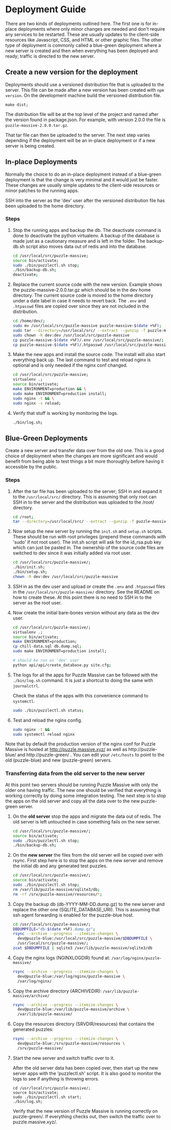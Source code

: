 # Deployment Guide

There are two kinds of deployments outlined here.  The first one is for in-place
deployments where only minor changes are needed and don't require any services
to be restarted.  These are usually updates to the client-side resources like
Javascript, CSS, and HTML or other graphic files. The other type of deployment
is commonly called a blue-green deployment where a new server is created and
then when everything has been deployed and ready; traffic is directed to the new
server.

## Create a new version for the deployment

Deployments should use a versioned distribution file that is uploaded to the
server.  This file can be made after a new version has been created with `npm
version`.  On the development machine build the versioned distribution file.

```
make dist;
```

The distribution file will be at the top level of the project and named after
the version found in package.json.  For example, with version 2.0.0 the file is
`puzzle-massive-2.0.0.tar.gz`.

That tar file can then be uploaded to the server.  The next step varies
depending if the deployment will be an in-place deployment or if a new server
is being created.


## In-place Deployments

Normally the choice to do an in-place deployment instead of a blue-green
deployment is that the change is very minimal and it would just be faster.
These changes are usually simple updates to the client-side resources or minor
patches to the running apps.

SSH into the server as the 'dev' user after the versioned distribution file has
been uploaded to the home directory.

### Steps

1)  Stop the running apps and backup the db.  The deactivate command is done to
    deactivate the python virtualenv.  A backup of the database is made just as
    a cautionary measure and is left in the folder.  The backup-db.sh script
    also moves data out of redis and into the database.

    ```bash
    cd /usr/local/src/puzzle-massive;
    source bin/activate;
    sudo ./bin/puzzlectl.sh stop;
    ./bin/backup-db.sh;
    deactivate;
    ```

2)  Replace the current source code with the new version.  Example shows the
    puzzle-massive-2.0.0.tar.gz which should be in the dev home directory.  The
    current source code is moved to the home directory under a date label in
    case it needs to revert back. The `.env` and `.htpasswd` files are copied
    over since they are not included in the distribution.

    ```bash
    cd /home/dev/;
    sudo mv /usr/local/src/puzzle-massive puzzle-massive-$(date +%F);
    sudo tar --directory=/usr/local/src/ --extract --gunzip -f puzzle-massive-2.0.0.tar.gz
    sudo chown -R dev:dev /usr/local/src/puzzle-massive
    cp puzzle-massive-$(date +%F)/.env /usr/local/src/puzzle-massive/;
    cp puzzle-massive-$(date +%F)/.htpasswd /usr/local/src/puzzle-massive/;
    ```

3)  Make the new apps and install the source code.  The install will also start
    everything back up.  The last command to test and reload nginx is optional
    and is only needed if the nginx conf changed.

    ```bash
    cd /usr/local/src/puzzle-massive;
    virtualenv .;
    source bin/activate;
    make ENVIRONMENT=production && \
    sudo make ENVIRONMENT=production install;
    sudo nginx -t && \
    sudo nginx -s reload;
    ```

4)  Verify that stuff is working by monitoring the logs.

    ```bash
    ./bin/log.sh;
    ```


## Blue-Green Deployments

Create a new server and transfer data over from the old one.  This is a good
choice of deployment when the changes are more significant and would benefit
from being able to test things a bit more thoroughly before having it accessible
by the public.

### Steps

1)  After the tar file has been uploaded to the server; SSH in and expand it to
    the `/usr/local/src/` directory.  This is assuming that only root can SSH in
    to the server and the distribution was uploaded to the /root/ directory.

    ```bash
    cd /root;
    tar --directory=/usr/local/src/ --extract --gunzip -f puzzle-massive-2.0.0.tar.gz
    ```

2)  Now setup the new server by running the `init.sh` and `setup.sh` scripts.
    These should be run with root privileges (prepend these commands with 'sudo'
    if not root user).  The init.sh script will ask for the id_rsa.pub key which
    can just be pasted in. The ownership of the source code files are switched
    to dev since it was initially added via root user.

    ```bash
    cd /usr/local/src/puzzle-massive/;
    ./bin/init.sh;
    ./bin/setup.sh;
    chown -R dev:dev /usr/local/src/puzzle-massive
    ```

3)  SSH in as the dev user and upload or create the `.env` and `.htpasswd` files
    in the `/usr/local/src/puzzle-massive/` directory.  See the README on how to
    create these.  At this point there is no need to SSH in to the server as the
    root user.

4)  Now create the initial bare-bones version without any data as the dev user.

    ```bash
    cd /usr/local/src/puzzle-massive/;
    virtualenv .;
    source bin/activate;
    make ENVIRONMENT=production;
    cp chill-data.sql db.dump.sql;
    sudo make ENVIRONMENT=production install;

    # should be run as 'dev' user
    python api/api/create_database.py site.cfg;
    ```


5)  The logs for all the apps for Puzzle Massive can be followed with the
    `./bin/log.sh` command.  It is just a shortcut to doing the same with
    `journalctrl`.

    Check the status of the apps with this convenience command to `systemctl`.

    ```bash
    sudo ./bin/puzzlectl.sh status;
    ```

6)  Test and reload the nginx config.

    ```bash
    sudo nginx -t &&
    sudo systemctl reload nginx
    ```

Note that by default the production version of the nginx conf for Puzzle Massive
is hosted at http://puzzle.massive.xyz/ as well as http://puzzle-blue/ and
http://puzzle-green/ .  You can edit your `/etc/hosts` to point to the old
(puzzle-blue) and new (puzzle-green) servers.

### Transferring data from the old server to the new server

At this point two servers should be running Puzzle Massive with only the older
one having traffic.  The new one should be verified that everything is working
correctly by doing some integration testing.  The next step is to stop the apps
on the old server and copy all the data over to the new puzzle-green server.

1)  On the **old server** stop the apps and migrate the data out of redis.  The old
    server is left untouched in case something fails on the new server.

    ```bash
    cd /usr/local/src/puzzle-massive/;
    source bin/activate;
    sudo ./bin/puzzlectl.sh stop;
    ./bin/backup-db.sh;
    ```

2)  On the **new server** the files from the old server will be copied over with
    rsync.  First step here is to stop the apps on the new server and remove the
    initial db and any generated test puzzles.

    ```bash
    cd /usr/local/src/puzzle-massive/;
    source bin/activate;
    sudo ./bin/puzzlectl.sh stop;
    rm /var/lib/puzzle-massive/sqlite3/db;
    rm -rf /srv/puzzle-massive/resources/*;
    ```

3)  Copy the backup db (db-YYYY-MM-DD.dump.gz) to the new server and replace the
    other one (SQLITE_DATABASE_URI).  This is assuming that ssh agent forwarding
    is enabled for the puzzle-blue host.

    ```bash
    cd /usr/local/src/puzzle-massive/;
    DBDUMPFILE="db-$(date +%F).dump.gz";
    rsync --archive --progress --itemize-changes \
      dev@puzzle-blue:/usr/local/src/puzzle-massive/$DBDUMPFILE \
      /usr/local/src/puzzle-massive/;
    zcat $DBDUMPFILE | sqlite3 /var/lib/puzzle-massive/sqlite3/db
    ```

4)  Copy the nginx logs (NGINXLOGDIR) found at: `/var/log/nginx/puzzle-massive/`

    ```bash
    rsync --archive --progress --itemize-changes \
      dev@puzzle-blue:/var/log/nginx/puzzle-massive \
      /var/log/nginx/
    ```

5)  Copy the archive directory (ARCHIVEDIR): `/var/lib/puzzle-massive/archive/`

    ```bash
    rsync --archive --progress --itemize-changes \
      dev@puzzle-blue:/var/lib/puzzle-massive/archive \
      /var/lib/puzzle-massive/
    ```

6)  Copy the resources directory (SRVDIR/resources) that contains the generated
    puzzles:

    ```bash
    rsync --archive --progress --itemize-changes \
      dev@puzzle-blue:/srv/puzzle-massive/resources \
      /srv/puzzle-massive/
    ```

7)  Start the new server and switch traffic over to it.

    After the old server data has been copied over, then start up the new server
    apps with the 'puzzlectl.sh' script.  It is also good to monitor the logs to see
    if anything is throwing errors.

    ```
    cd /usr/local/src/puzzle-massive/;
    source bin/activate;
    sudo ./bin/puzzlectl.sh start;
    ./bin/log.sh;
    ```

    Verify that the new version of Puzzle Massive is running correctly on
    puzzle-green/. If everything checks out, then switch the traffic over to
    puzzle.massive.xyz/. 
